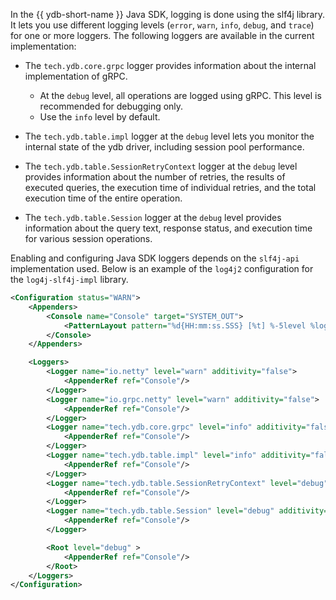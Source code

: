 In the {{ ydb-short-name }} Java SDK, logging is done using the slf4j library. It lets you use different logging levels (`error`, `warn`, `info`, `debug`,  and `trace`) for one or more loggers. The following loggers are available in the current implementation:

* The `tech.ydb.core.grpc` logger provides  information about the internal implementation of gRPC.
  * At the `debug` level, all operations are logged using gRPC. This level is recommended for debugging only.
  * Use the `info` level by default.

* The `tech.ydb.table.impl` logger at the `debug` level lets you monitor the internal state of the ydb driver, including session pool performance.

* The `tech.ydb.table.SessionRetryContext` logger at the `debug` level provides information about the number of retries, the results of executed queries, the execution time of individual retries, and the total execution time of the entire operation.

* The `tech.ydb.table.Session` logger at the `debug` level provides information about the query text, response status, and execution time for various session operations.

Enabling and configuring Java SDK loggers depends on the `slf4j-api` implementation used.
Below is an example of the `log4j2` configuration for the `log4j-slf4j-impl` library.

```xml
<Configuration status="WARN">
    <Appenders>
        <Console name="Console" target="SYSTEM_OUT">
            <PatternLayout pattern="%d{HH:mm:ss.SSS} [%t] %-5level %logger{36} - %msg%n"/>
        </Console>
    </Appenders>

    <Loggers>
        <Logger name="io.netty" level="warn" additivity="false">
            <AppenderRef ref="Console"/>
        </Logger>
        <Logger name="io.grpc.netty" level="warn" additivity="false">
            <AppenderRef ref="Console"/>
        </Logger>
        <Logger name="tech.ydb.core.grpc" level="info" additivity="false">
            <AppenderRef ref="Console"/>
        </Logger>
        <Logger name="tech.ydb.table.impl" level="info" additivity="false">
            <AppenderRef ref="Console"/>
        </Logger>
        <Logger name="tech.ydb.table.SessionRetryContext" level="debug" additivity="false">
            <AppenderRef ref="Console"/>
        </Logger>
        <Logger name="tech.ydb.table.Session" level="debug" additivity="false">
            <AppenderRef ref="Console"/>
        </Logger>

        <Root level="debug" >
            <AppenderRef ref="Console"/>
        </Root>
    </Loggers>
</Configuration>
```

